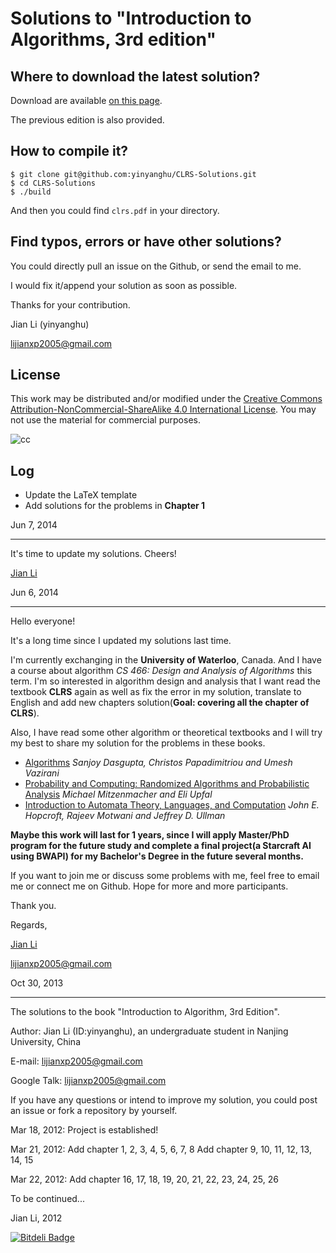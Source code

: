 Solutions to "Introduction to Algorithms, 3rd edition"
====



Where to download the latest solution?
---

Download are available [on this page](http://yinyanghu.github.io/solutions.html).

The previous edition is also provided.


How to compile it?
---

```
$ git clone git@github.com:yinyanghu/CLRS-Solutions.git
$ cd CLRS-Solutions
$ ./build
```

And then you could find `clrs.pdf` in your directory.


Find typos, errors or have other solutions?
---

You could directly pull an issue on the Github, or send the email to me.

I would fix it/append your solution as soon as possible.

Thanks for your contribution.

Jian Li (yinyanghu)

[lijianxp2005@gmail.com](lijianxp2005@gmail.com)


License
---

This work may be distributed and/or modified under the [Creative Commons Attribution-NonCommercial-ShareAlike 4.0 International License](http://creativecommons.org/licenses/by-nc-sa/4.0/).
You may not use the material for commercial purposes.

![cc](http://i.creativecommons.org/l/by-nc-sa/3.0/88x31.png)

Log
---

* Update the LaTeX template
* Add solutions for the problems in **Chapter 1**

Jun 7, 2014

-----------------------------------------------

It's time to update my solutions. Cheers!

[Jian Li](http://yinyanghu.github.io)

Jun 6, 2014

-----------------------------------------------

Hello everyone!

It's a long time since I updated my solutions last time.

I'm currently exchanging in the **University of Waterloo**, Canada. And I have a course about algorithm *CS 466: Design and Analysis of Algorithms* this term. I'm so interested in algorithm design and analysis that I want read the textbook **CLRS** again as well as fix the error in my solution, translate to English and add new chapters solution(**Goal: covering all the chapter of CLRS**).

Also, I have read some other algorithm or theoretical textbooks and I will try my best to share my solution for the problems in these books.

* [Algorithms](http://www.amazon.ca/Algorithms-Sanjoy-Dasgupta/dp/0073523402) *Sanjoy Dasgupta, Christos Papadimitriou and Umesh Vazirani*
* [Probability and Computing: Randomized Algorithms and Probabilistic Analysis](http://www.amazon.ca/Probability-Computing-Randomized-Algorithms-Probabilistic/dp/0521835402) *Michael Mitzenmacher and Eli Upfal*
* [Introduction to Automata Theory, Languages, and Computation](http://www.amazon.ca/Introduction-Automata-Theory-Languages-Computation/dp/0321455363) *John E. Hopcroft, Rajeev Motwani and Jeffrey D. Ullman*

**Maybe this work will last for 1 years, since I will apply Master/PhD program for the future study and complete a final project(a Starcraft AI using BWAPI) for my Bachelor's Degree in the future several months.**

If you want to join me or discuss some problems with me, feel free to email me or connect me on Github. Hope for more and more participants.

Thank you.

Regards,

[Jian Li](http://yinyanghu.github.io)

lijianxp2005@gmail.com

Oct 30, 2013

-----------------------------------------------

The solutions to the book "Introduction to Algorithm, 3rd Edition".

Author: Jian Li (ID:yinyanghu), an undergraduate student in Nanjing University, China

E-mail: lijianxp2005@gmail.com

Google Talk: lijianxp2005@gmail.com

If you have any questions or intend to improve my solution, you could post an issue or fork a repository by yourself.

Mar 18, 2012:
	Project is established!

Mar 21, 2012:
	Add chapter 1, 2, 3, 4, 5, 6, 7, 8
	Add chapter 9, 10, 11, 12, 13, 14, 15

Mar 22, 2012:
	Add chapter 16, 17, 18, 19, 20, 21, 22, 23, 24, 25, 26

To be continued...

Jian Li, 2012


[![Bitdeli Badge](https://d2weczhvl823v0.cloudfront.net/yinyanghu/clrs-solutions/trend.png)](https://bitdeli.com/free "Bitdeli Badge")
